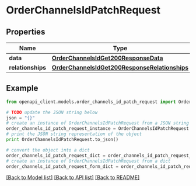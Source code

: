 # OrderChannelsIdPatchRequest


## Properties
Name | Type | Description | Notes
------------ | ------------- | ------------- | -------------
**data** | [**OrderChannelsIdGet200ResponseData**](OrderChannelsIdGet200ResponseData.md) |  | [optional] 
**relationships** | [**OrderChannelsIdGet200ResponseRelationships**](OrderChannelsIdGet200ResponseRelationships.md) |  | [optional] 

## Example

```python
from openapi_client.models.order_channels_id_patch_request import OrderChannelsIdPatchRequest

# TODO update the JSON string below
json = "{}"
# create an instance of OrderChannelsIdPatchRequest from a JSON string
order_channels_id_patch_request_instance = OrderChannelsIdPatchRequest.from_json(json)
# print the JSON string representation of the object
print OrderChannelsIdPatchRequest.to_json()

# convert the object into a dict
order_channels_id_patch_request_dict = order_channels_id_patch_request_instance.to_dict()
# create an instance of OrderChannelsIdPatchRequest from a dict
order_channels_id_patch_request_form_dict = order_channels_id_patch_request.from_dict(order_channels_id_patch_request_dict)
```
[[Back to Model list]](../README.md#documentation-for-models) [[Back to API list]](../README.md#documentation-for-api-endpoints) [[Back to README]](../README.md)


